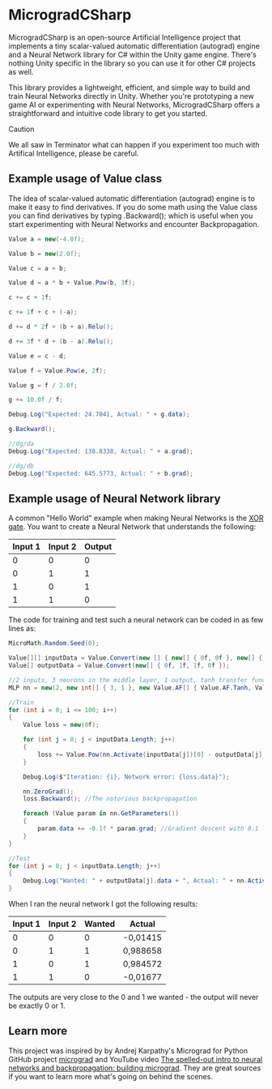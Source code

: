 # MicrogradCSharp

MicrogradCSharp is an open-source Artificial Intelligence project that implements a tiny scalar-valued automatic differentiation (autograd) engine and a Neural Network library for C# within the Unity game engine. There's nothing Unity specific in the library so you can use it for other C# projects as well.  

This library provides a lightweight, efficient, and simple way to build and train Neural Networks directly in Unity. Whether you're prototyping a new game AI or experimenting with Neural Networks, MicrogradCSharp offers a straightforward and intuitive code library to get you started.

> [!CAUTION]
> We all saw in Terminator what can happen if you experiment too much with Artifical Intelligence, please be careful.  


## Example usage of Value class

The idea of scalar-valued automatic differentiation (autograd) engine is to make it easy to find derivatives. If you do some math using the Value class you can find derivatives by typing .Backward(); which is useful when you start experimenting with Neural Networks and encounter Backpropagation.  

```csharp
Value a = new(-4.0f);

Value b = new(2.0f);

Value c = a + b;

Value d = a * b + Value.Pow(b, 3f);

c += c + 1f;

c += 1f + c + (-a);

d += d * 2f + (b + a).Relu();

d += 3f * d + (b - a).Relu();

Value e = c - d;

Value f = Value.Pow(e, 2f);

Value g = f / 2.0f;

g += 10.0f / f;

Debug.Log("Expected: 24.7041, Actual: " + g.data);

g.Backward();

//dg/da
Debug.Log("Expected: 138.8338, Actual: " + a.grad);

//dg/db
Debug.Log("Expected: 645.5773, Actual: " + b.grad);
```


## Example usage of Neural Network library

A common "Hello World" example when making Neural Networks is the [XOR gate](https://en.wikipedia.org/wiki/XOR_gate). You want to create a Neural Network that understands the following:

| Input 1  | Input  2 | Output   |
| ---------| -------- | -------- |
| 0        | 0        | 0        |
| 0        | 1        | 1        |
| 1        | 0        | 1        |
| 1        | 1        | 0        |

The code for training and test such a neural network can be coded in as few lines as:

```csharp
MicroMath.Random.Seed(0);

Value[][] inputData = Value.Convert(new [] { new[] { 0f, 0f }, new[] { 0f, 1f }, new[] { 1f, 0f }, new[] { 1f, 1f } });
Value[] outputData = Value.Convert(new[] { 0f, 1f, 1f, 0f });

//2 inputs, 3 neurons in the middle layer, 1 output, tanh transfer function
MLP nn = new(2, new int[] { 3, 1 }, new Value.AF[] { Value.AF.Tanh, Value.AF.Linear }); 

//Train
for (int i = 0; i <= 100; i++)
{
    Value loss = new(0f);

    for (int j = 0; j < inputData.Length; j++) 
    {
        loss += Value.Pow(nn.Activate(inputData[j])[0] - outputData[j], 2f); //MSE loss function
    }

    Debug.Log($"Iteration: {i}, Network error: {loss.data}");

    nn.ZeroGrad();
    loss.Backward(); //The notorious backpropagation

    foreach (Value param in nn.GetParameters())
    {
        param.data += -0.1f * param.grad; //Gradient descent with 0.1 learning rate
    }
}

//Test
for (int j = 0; j < inputData.Length; j++)
{
    Debug.Log("Wanted: " + outputData[j].data + ", Actual: " + nn.Activate(inputData[j])[0].data);
}
```

When I ran the neural network I got the following results:

| Input 1  | Input  2 | Wanted   | Actual   |
| ---------| -------- | -------- | -------- |
| 0        | 0        | 0        | -0,01415 |
| 0        | 1        | 1        | 0,988658 |
| 1        | 0        | 1        | 0,984572 |
| 1        | 1        | 0        | -0,01677 |

The outputs are very close to the 0 and 1 we wanted - the output will never be exactly 0 or 1. 


## Learn more

This project was inspired by by Andrej Karpathy's Micrograd for Python GitHub project [micrograd](https://github.com/karpathy/micrograd) and YouTube video [The spelled-out intro to neural networks and backpropagation: building micrograd](https://www.youtube.com/watch?v=VMj-3S1tku0). They are great sources if you want to learn more what's going on behind the scenes. 
